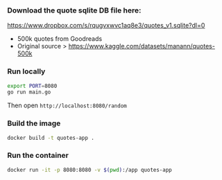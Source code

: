 ### Download the quote sqlite DB file here:
https://www.dropbox.com/s/rqugvxwvc1aq8e3/quotes_v1.sqlite?dl=0

- 500k quotes from Goodreads
- Original source  > https://www.kaggle.com/datasets/manann/quotes-500k

### Run locally
```bash
export PORT=8080
go run main.go
```
Then open `http://localhost:8080/random`

### Build the image
```bash
docker build -t quotes-app .
```

### Run the container
```bash
docker run -it -p 8080:8080 -v $(pwd):/app quotes-app
```
